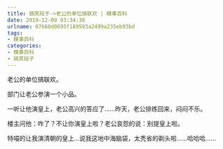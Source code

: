 ```yaml
---
title: 搞笑段子->老公的单位搞联欢 | 糗事百科
date: 2019-12-09 03:34:38
urlname: 07660d0695f189593a2499a235eb93bd
tags: 
- 糗事百科
categories:
- 糗事百科
- 搞笑段子
---
```

老公的单位搞联欢。

部门让老公参演一个小品。

一听让他演皇上，老公高兴的答应了……昨天，老公排练回来，闷闷不乐。

楼主问他：咋了？不让你演皇上啦？老公哀怨的说：别提皇上啦。

特喵的让我演清朝的皇上…说我这地中海脑袋，太秃省的剃头啦……哈哈哈……


